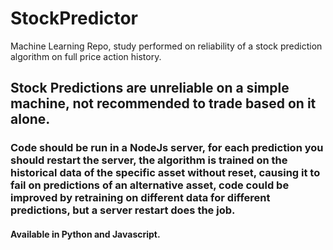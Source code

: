 # StockPredictor 
Machine Learning Repo, study performed on reliability of a stock prediction algorithm on full price action history.

## Stock Predictions are unreliable on a simple machine, not recommended to trade based on it alone.

### Code should be run in a NodeJs server, for each prediction you should restart the server, the algorithm is trained on the historical data of the specific asset without reset, causing it to fail on predictions of an alternative asset, code could be improved by retraining on different data for different predictions, but a server restart does the job.

#### Available in Python and Javascript.

